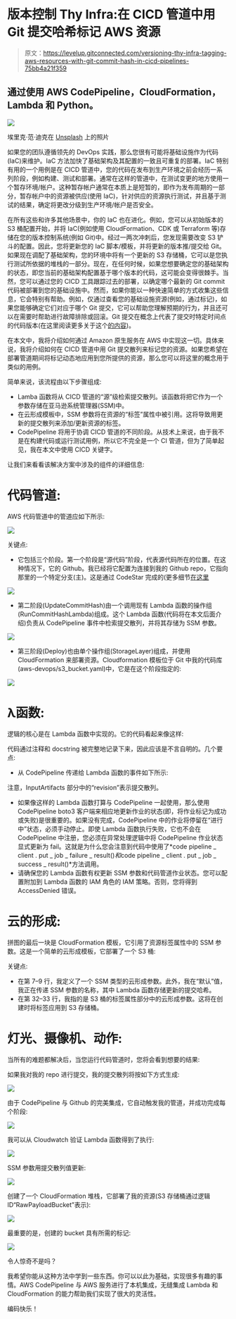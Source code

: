 # 版本控制 Thy Infra:在 CICD 管道中用 Git 提交哈希标记 AWS 资源

> 原文：<https://levelup.gitconnected.com/versioning-thy-infra-tagging-aws-resources-with-git-commit-hash-in-cicd-pipelines-75bb4a21f359>

## 通过使用 AWS CodePipeline，CloudFormation，Lambda 和 Python。

![](img/ae936e6707d0576b2863407d4c78ed30.png)

埃里克·范·迪克在 [Unsplash](https://unsplash.com?utm_source=medium&utm_medium=referral) 上的照片

如果您的团队遵循领先的 DevOps 实践，那么您很有可能将基础设施作为代码(IaC)来维护。IaC 方法加快了基础架构及其配置的一致且可重复的部署。IaC 特别有用的一个用例是在 CICD 管道中，您的代码在发布到生产环境之前会经历一系列阶段，例如构建、测试和部署。通常在这样的管道中，在测试变更的地方使用一个暂存环境/帐户。这种暂存帐户通常在本质上是短暂的，即作为发布周期的一部分，暂存帐户中的资源被供应(使用 IaC)，针对供应的资源执行测试，并且基于测试的结果，确定将更改分级到生产环境/帐户是否安全。

在所有这些和许多其他场景中，你的 IaC 也在进化。例如，您可以从初始版本的 S3 桶配置开始，并将 IaC(例如使用 CloudFormation、CDK 或 Terraform 等)存储在您的版本控制系统(例如 Git)中。经过一两次冲刺后，您发现需要改变 S3 铲斗的配置。因此，您将更新您的 IaC 脚本/模板，并将更新的版本推/提交给 Git。如果现在调配了基础架构，您的环境中将有一个更新的 S3 存储桶，它可以是您执行测试所依据的堆栈的一部分。现在，在任何时候，如果您想要确定您的基础架构的状态，即您当前的基础架构配置基于哪个版本的代码，这可能会变得很棘手。当然，您可以通过您的 CICD 工具跟踪过去的部署，以确定哪个最新的 Git commit 代码被部署到您的基础设施中。然而，如果你能以一种快速简单的方式收集这些信息，它会特别有帮助。例如，仅通过查看您的基础设施资源(例如，通过标记)，如果您能够确定它们对应于哪个 Git 提交，它可以帮助您理解预期的行为，并且还可以在需要时帮助进行故障排除或回滚。Git 提交在概念上代表了提交时特定时间点的代码版本(在这里阅读更多关于这个[的内容](https://www.mikestreety.co.uk/blog/the-git-commit-hash/))。

在本文中，我将介绍如何通过 Amazon 原生服务在 AWS 中实现这一切。具体来说，我将介绍如何在 CICD 管道中用 Git 提交散列来标记您的资源。如果您希望在部署管道期间将标记动态地应用到您所提供的资源，那么您可以将这里的概念用于类似的用例。

简单来说，该流程由以下步骤组成:

*   Lamba 函数将从 CICD 管道的“源”级检索提交散列。该函数将把它作为一个参数存储在亚马逊系统管理器(SSM)中。
*   在云形成模板中，SSM 参数将在资源的“标签”属性中被引用。这将导致用更新的提交散列来添加/更新资源的标签。
*   CodePipeline 将用于协调 CICD 管道的不同阶段。从技术上来说，由于我不是在构建代码或运行测试用例，所以它不完全是一个 CI 管道，但为了简单起见，我在本文中使用 CICD 关键字。

让我们来看看该解决方案中涉及的组件的详细信息:

# 代码管道:

AWS 代码管道中的管道应如下所示:

![](img/d79fda62177677a9373387039b8e5478.png)

关键点:

*   它包括三个阶段。第一个阶段是“源代码”阶段，代表源代码所在的位置。在这种情况下，它的 Github。我已经将它配置为连接到我的 Github repo，它指向那里的一个特定分支(主)。这是通过 CodeStar 完成的(更多细节[在这里](https://docs.aws.amazon.com/codepipeline/latest/userguide/connections-github.html)

![](img/a0aed2f291cc971c4ab9d0a9640096f9.png)

*   第二阶段(UpdateCommitHash)由一个调用现有 Lambda 函数的操作组(RunCommitHashLambda)组成。这个 Lambda 函数(代码将在本文后面介绍)负责从 CodePipeline 事件中检索提交散列，并将其存储为 SSM 参数。

![](img/fb922cb374a03562674831eebcf5164a.png)

*   第三阶段(Deploy)也由单个操作组(StorageLayer)组成，并使用 CloudFormation 来部署资源。Cloudformation 模板位于 Git 中我的代码库(aws-devops/s3_bucket.yaml)中，它是在这个阶段指定的:

![](img/acbcc91583356ffa97cd5cd1c63a8c71.png)

# λ函数:

逻辑的核心是在 Lambda 函数中实现的。它的代码看起来像这样:

代码通过注释和 docstring 被完整地记录下来，因此应该是不言自明的。几个要点:

*   从 CodePipeline 传递给 Lambda 函数的事件如下所示:

注意，InputArtifacts 部分中的“revision”表示提交散列。

*   如果像这样的 Lambda 函数打算与 CodePipeline 一起使用，那么使用 CodePipeline boto3 客户端来相应地更新作业的状态(即，将作业标记为成功或失败)是很重要的。如果没有完成，CodePipeline 中的作业将停留在“进行中”状态，必须手动停止。即使 Lambda 函数执行失败，它也不会在 CodePipeline 中注册，您必须在异常处理逻辑中将 CodePipeline 作业状态显式更新为 fail。这就是为什么您会注意到代码中使用了*code pipeline _ client . put _ job _ failure _ result()*和*code pipeline _ client . put _ job _ success _ result()*方法调用。
*   请确保您的 Lambda 函数有权更新 SSM 参数和代码管道作业状态。您可以配置附加到 Lambda 函数的 IAM 角色的 IAM 策略。否则，您将得到 AccessDenied 错误。

# 云的形成:

拼图的最后一块是 CloudFormation 模板，它引用了资源标签属性中的 SSM 参数。这是一个简单的云形成模板，它部署了一个 S3 桶:

关键点:

*   在第 7–9 行，我定义了一个 SSM 类型的云形成参数。此外，我在“默认”值，我正在传递 SSM 参数的名称，其中 Lambda 函数存储更新的提交哈希。
*   在第 32–33 行，我指的是 S3 桶的标签属性部分中的云形成参数。这将在创建时将标签应用到 S3 存储桶。

# 灯光、摄像机、动作:

当所有的难题都解决后，当您运行代码管道时，您将会看到想要的结果:

如果我对我的 repo 进行提交，我的提交散列将按如下方式生成:

![](img/4471259c53937aa5ae3bbdee42b0be48.png)

由于 CodePipeline 与 Github 的完美集成，它自动触发我的管道，并成功完成每个阶段:

![](img/059701698f77d12daf5c088e3046114f.png)

我可以从 Cloudwatch 验证 Lambda 函数得到了执行:

![](img/74d8f98b22b185e93b4aa9b5d9ff29c7.png)

SSM 参数用提交散列值更新:

![](img/f179a308bc0b806509042e5bfb48175a.png)

创建了一个 CloudFormation 堆栈，它部署了我的资源(S3 存储桶通过逻辑 ID“RawPayloadBucket”表示):

![](img/0320e9e717c6bf267f358713fcdaea6e.png)

最重要的是，创建的 bucket 具有所需的标记:

![](img/30888c62581f95fca6a68b89445658a1.png)

令人惊奇不是吗？

我希望你能从这种方法中学到一些东西。你可以以此为基础，实现很多有趣的事情。AWS CodePipeline 与 AWS 服务进行了本机集成，无缝集成 Lambda 和 CloudFormation 的能力帮助我们实现了很大的灵活性。

编码快乐！